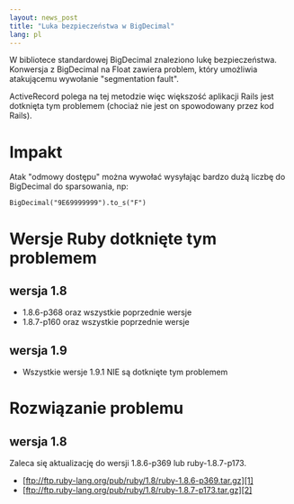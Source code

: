 ```yaml
---
layout: news_post
title: "Luka bezpieczeństwa w BigDecimal"
lang: pl
---
```


W bibliotece standardowej BigDecimal znaleziono lukę bezpieczeństwa.
Konwersja z BigDecimal na Float zawiera problem, który umożliwia
atakującemu wywołanie \"segmentation fault\".

ActiveRecord polega na tej metodzie więc większość aplikacji Rails jest
dotknięta tym problemem (chociaż nie jest on spowodowany przez kod
Rails).

# Impakt

Atak \"odmowy dostępu\" można wywołać wysyłając bardzo dużą liczbę do
BigDecimal do sparsowania, np:

    
    BigDecimal("9E69999999").to_s("F")

# Wersje Ruby dotknięte tym problemem

## wersja 1.8 

* 1\.8.6-p368 oraz wszystkie poprzednie wersje
* 1\.8.7-p160 oraz wszystkie poprzednie wersje

## wersja 1.9

* Wszystkie wersje 1.9.1 NIE są dotknięte tym problemem

# Rozwiązanie problemu

## wersja 1.8 

Zaleca się aktualizację do wersji 1.8.6-p369 lub ruby-1.8.7-p173.

* [ftp://ftp.ruby-lang.org/pub/ruby/1.8/ruby-1.8.6-p369.tar.gz][1]
* [ftp://ftp.ruby-lang.org/pub/ruby/1.8/ruby-1.8.7-p173.tar.gz][2]



[1]: ftp://ftp.ruby-lang.org/pub/ruby/1.8/ruby-1.8.6-p369.tar.gz 
[2]: ftp://ftp.ruby-lang.org/pub/ruby/1.8/ruby-1.8.7-p173.tar.gz 
